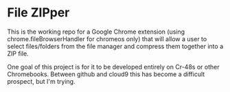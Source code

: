 # File ZIPper

This is the working repo for a Google Chrome extension (using chrome.fileBrowserHandler for chromeos only) that will allow a user to select files/folders from the file manager and compress them together into a ZIP file.

One goal of this project is for it to be developed entirely on Cr-48s or other Chromebooks. Between github and cloud9 this has become a difficult prospect, but I'm trying.